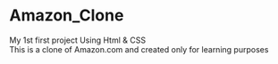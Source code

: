 # Amazon_Clone
My 1st first project Using Html & CSS
<br>
This is a clone of Amazon.com and created only for learning purposes
